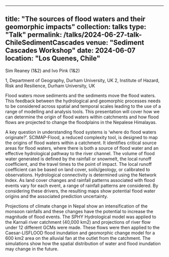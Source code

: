 --------------
title: "The sources of flood waters and their geomorphic impacts"
collection: talks
type: "Talk"
permalink: /talks/2024-06-27-talk-ChileSedimentCascades
venue: "Sediment Cascades Workshop"
date: 2024-06-07
location: "Los Quenes, Chile"
---

Sim Reaney (1&2) and Ivo Pink (1&2)

1, Department of Geography, Durham University, UK
2, Institute of Hazard, Risk and Resilience, Durham University, UK


Flood waters move sediments and the sediments move the flood waters. This feedback between the hydrological and geomorphic processes needs to be considered across spatial and temporal scales leading to the use of a range of modelling and analysis tools. This presentation will cover how we can determine the origin of flood waters within catchments and how flood flows are projected to change the floodplains in the Nepalese Himalayas.  

A key question in understanding flood systems is ‘where do flood waters originate?’. SCIMAP-Flood, a reduced complexity tool, is designed to map the origins of flood waters within a catchment. It identifies critical source areas for flood waters, where there is both a source of flood water and an effective hydrological pathway to the river channel. The volume of flood water generated is defined by the rainfall or snowmelt, the local runoff coefficient, and the travel times to the point of impact. The local runoff coefficient can be based on land cover, soils/geology, or calibrated to observations. Hydrological connectivity is determined using the Network Index. As land cover changes and rainfall patterns associated with flood events vary for each event, a range of rainfall patterns are considered. By considering these drivers, the resulting maps show potential flood water origins and the associated prediction uncertainty.  

Projections of climate change in Nepal show an intensification of the monsoon rainfalls and these changes have the potential to increase the magnitude of flood events. The SPHY Hydrological model was applied to the Karnali river catchment (40,000 km2) and projections of river flow under 12 different GCMs were made. These flows were then applied to the Caesar-LISFLOOD flood inundation and geomorphic change model for a 600 km2 area on the alluvial fan at the outlet from the catchment. The simulations show how the spatial distribution of water and flood inundation may change in the future.
